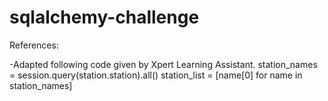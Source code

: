 # sqlalchemy-challenge



References:

-Adapted following code given by Xpert Learning Assistant.
    station_names = session.query(station.station).all()
    station_list = [name[0] for name in station_names]